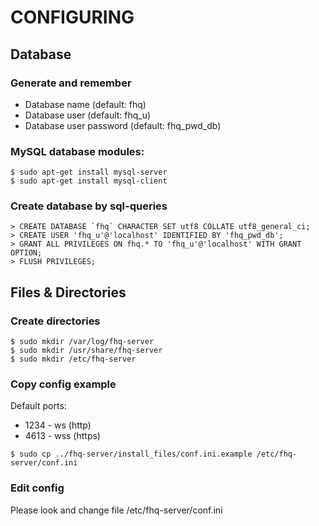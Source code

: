# CONFIGURING

## Database

### Generate and remember

* Database name (default: fhq)
* Database user (default: fhq_u)
* Database user password (default: fhq_pwd_db)

### MySQL database modules:

```
$ sudo apt-get install mysql-server
$ sudo apt-get install mysql-client
```

### Create database by sql-queries

```
> CREATE DATABASE `fhq` CHARACTER SET utf8 COLLATE utf8_general_ci;
> CREATE USER 'fhq_u'@'localhost' IDENTIFIED BY 'fhq_pwd_db';
> GRANT ALL PRIVILEGES ON fhq.* TO 'fhq_u'@'localhost' WITH GRANT OPTION;
> FLUSH PRIVILEGES;
```

## Files & Directories 

### Create directories

```
$ sudo mkdir /var/log/fhq-server
$ sudo mkdir /usr/share/fhq-server
$ sudo mkdir /etc/fhq-server
```

### Copy config example

Default ports:

* 1234 - ws (http)
* 4613 - wss (https)

```
$ sudo cp ../fhq-server/install_files/conf.ini.example /etc/fhq-server/conf.ini
```

### Edit config 

Please look and change file /etc/fhq-server/conf.ini

